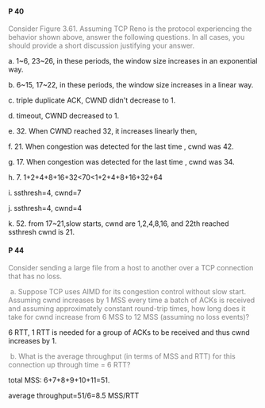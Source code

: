 #### P 40

<font color="gray">Consider Figure 3.61. Assuming TCP Reno is the protocol experiencing the  behavior shown above, answer the following questions. In all cases, you  should provide a short discussion justifying your answer. </font>

a. 1~6, 23~26, in these periods, the window size increases in an exponential way.

b. 6~15, 17~22, in these periods, the window size increases in a linear way.

c. triple duplicate ACK, CWND didn't decrease to 1.

d. timeout, CWND decreased to 1.

e. 32. When CWND reached 32, it increases linearly then,

f. 21. When congestion was detected for the last time , cwnd was 42.

g. 17. When congestion was detected for the last time , cwnd was 34.

h. 7. 1+2+4+8+16+32<70<1+2+4+8+16+32+64

i. ssthresh=4, cwnd=7

j. ssthresh=4, cwnd=4

k. 52. from 17~21,slow starts, cwnd are 1,2,4,8,16, and 22th reached ssthresh  cwnd is 21.





#### P 44

<font color="gray">Consider sending a large file from a host to another over a TCP connection  that has no loss.</font>

<font color="gray"> a. Suppose TCP uses AIMD for its congestion control without slow start.  Assuming cwnd increases by 1 MSS every time a batch of ACKs is  received and assuming approximately constant round-trip times, how long  does it take for cwnd increase from 6 MSS to 12 MSS (assuming no loss  events)?</font>

6 RTT, 1 RTT is needed for a group of ACKs to be received and thus cwnd increases by 1.



<font color="gray"> b. What is the average throughput (in terms of MSS and RTT) for this connection up through time = 6 RTT?</font>

total MSS: 6+7+8+9+10+11=51.

average throughput=51/6=8.5 MSS/RTT


